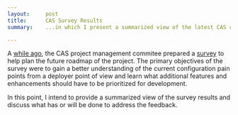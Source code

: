 ```yaml
---
layout:     post
title:      CAS Survey Results
summary:    ...in which I present a summarized view of the latest CAS community survey and discuss results.

---
```


A [while ago](https://groups.google.com/a/apereo.org/forum/#!searchin/cas-user/survey/cas-user/vQr3eBdHNg8/eKm9gkpxIwAJ), the CAS project management commitee prepared a [survey](http://goo.gl/forms/rF9EeCN6GH) to help plan the future roadmap of the project. The primary objectives of the survey were to gain a better understanding of the current configuration pain points from a deployer point of view and learn what additional features and enhancements should have to be prioritized for development.

In this point, I intend to provide a summarized view of the survey results and discuss what has or will be done to address the feedback. 